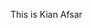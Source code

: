 This is Kian Afsar
<!---
Kianafsar/Kianafsar is a ✨ special ✨ repository because its `README.md` (this file) appears on your GitHub profile.
You can click the Preview link to take a look at your changes.
--->
